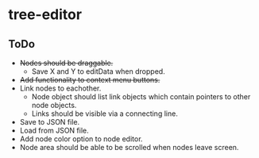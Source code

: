 # tree-editor
## ToDo
+ ~~Nodes should be draggable.~~
  - Save X and Y to editData when dropped.
+ ~~Add functionality to context menu buttons.~~
+ Link nodes to eachother.
  - Node object should list link objects which contain pointers to other node objects.
  - Links should be visible via a connecting line.
+ Save to JSON file.
+ Load from JSON file.
+ Add node color option to node editor.
+ Node area should be able to be scrolled when nodes leave screen.